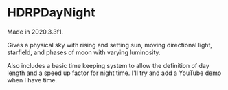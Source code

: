 # HDRPDayNight
 
Made in 2020.3.3f1.

Gives a physical sky with rising and setting sun, moving directional light, starfield, and phases of moon with varying luminosity.

Also includes a basic time keeping system to allow the definition of day length and a speed up factor for night time. I'll try and add a YouTube demo when I have time.
